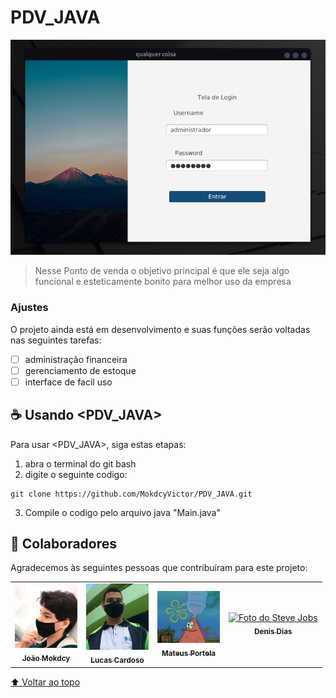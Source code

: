 # PDV_JAVA

<img src="Captura de tela de 2021-10-18 22-56-00.png" alt="exemplo imagem">

> Nesse Ponto de venda o objetivo principal é que ele seja algo funcional e esteticamente bonito para melhor uso da empresa
### Ajustes

O projeto ainda está em desenvolvimento e suas funções serão voltadas nas seguintes tarefas:

- [ ] administração financeira 
- [ ] gerenciamento de estoque 
- [ ] interface de facil uso

## ☕ Usando <PDV_JAVA>

Para usar <PDV_JAVA>, siga estas etapas:

1. abra o terminal do git bash 
2. digite o seguinte codigo:
```
git clone https://github.com/MokdcyVictor/PDV_JAVA.git
```
3. Compile o codigo pelo arquivo java "Main.java"

## 🤝 Colaboradores

Agradecemos às seguintes pessoas que contribuíram para este projeto:

<table>
  <tr>
    <td align="center">
      <a href="#">
        <img src="91168785.jpeg" width="100px;" alt="Foto do João Victor"/><br>
        <sub>
          <b>João Mokdcy</b>
        </sub>
      </a>
    </td>
    <td align="center">
      <a href="#">
        <img src="1234.jpg" width="100px;" alt="Foto do Mark Zuckerberg"/><br>
        <sub>
          <b>Lucas Cardoso</b>
        </sub>
      </a>
    </td>
    <td align="center">
      <a href="#">
        <img src="IMG_20211019_092530_013.jpg" width="100px;" alt="Foto do Steve Jobs"/><br>
        <sub>
          <b>Mateus Portela</b>
        </sub>
      </a>
    </td>
<td align="center">
      <a href="#">
        <img src="https://avatars.githubusercontent.com/u/92830895?v=4" width="100px;" alt="Foto do Steve Jobs"/><br>
        <sub>
          <b>Denis Dias</b>
        </sub>
      </a>
    </td>
  </tr>
</table>




[⬆ Voltar ao topo](#PDV_JAVA)<br>

